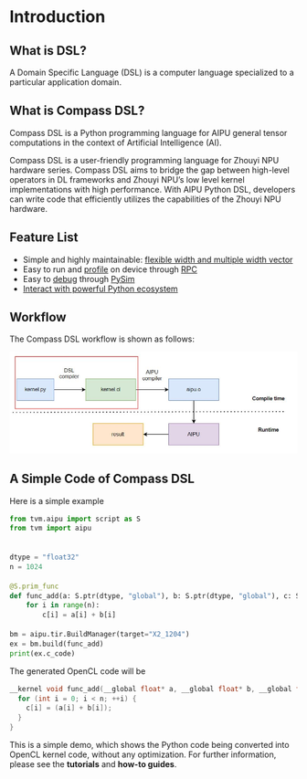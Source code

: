 <!---SPDX-License-Identifier: Apache-2.0-->
<!---Copyright (c) 2023-2024 Arm Technology (China) Co. Ltd.-->

# Introduction

## What is DSL?

A Domain Specific Language (DSL) is a computer language specialized to a particular application domain.

## What is Compass DSL?

Compass DSL is a Python programming language for AIPU general tensor computations in the context of Artificial Intelligence (AI).

Compass DSL is a user-friendly programming language for Zhouyi NPU hardware series. Compass DSL aims to bridge the gap between high-level operators in DL frameworks and Zhouyi NPU’s low level kernel implementations with high performance. With AIPU Python DSL, developers can write code that efficiently utilizes the capabilities of the Zhouyi NPU hardware.

## Feature List

- Simple and highly maintainable: [flexible width and multiple width vector](../language_basics/flexible_width_and_multiple_width_vector.md)
- Easy to run and [profile](../how_to_guides/how_to_use_profiler.md) on device through [RPC](../how_to_guides/how_to_use_rpc.md)
- Easy to [debug](../how_to_guides/how_to_debug_with_python.md) through [PySim](../explanation/pysim.md)
- [Interact with powerful Python ecosystem](../how_to_guides/how_to_interact_with_python.md)

## Workflow

The Compass DSL workflow is shown as follows:

![](../_static/workflow.jpg)


## A Simple Code of Compass DSL

Here is a simple example
```py
from tvm.aipu import script as S
from tvm import aipu


dtype = "float32"
n = 1024

@S.prim_func
def func_add(a: S.ptr(dtype, "global"), b: S.ptr(dtype, "global"), c: S.ptr(dtype, "global"), n: S.int32):
    for i in range(n):
        c[i] = a[i] + b[i]

bm = aipu.tir.BuildManager(target="X2_1204")
ex = bm.build(func_add)
print(ex.c_code)

```
The generated OpenCL code will be
```c
__kernel void func_add(__global float* a, __global float* b, __global float* c, int n) {
  for (int i = 0; i < n; ++i) {
    c[i] = (a[i] + b[i]);
  }
}
```

This is a simple demo, which shows the Python code being converted into OpenCL kernel code, without any optimization. For further information, please see the **tutorials** and **how-to guides**.
